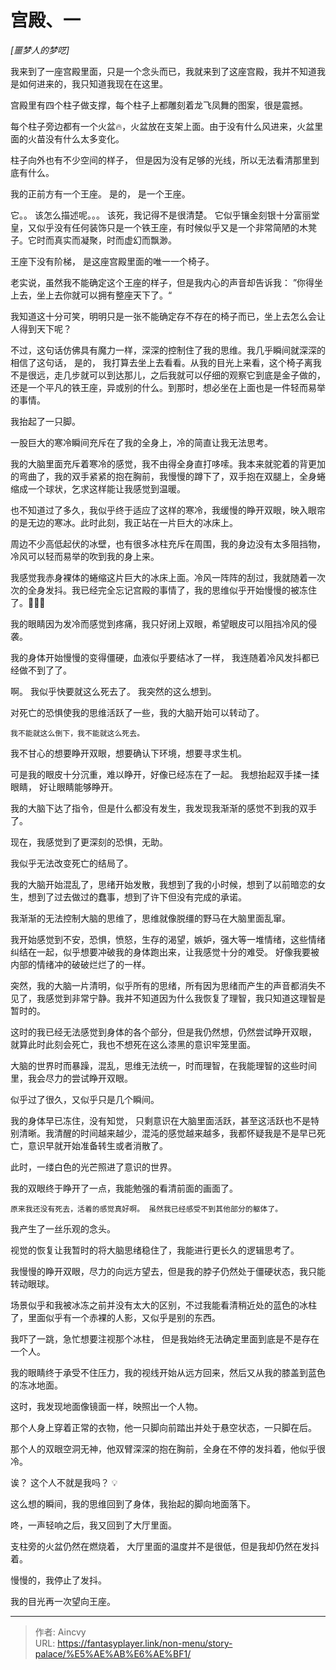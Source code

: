 # 宫殿、一


*[噩梦人的梦呓]*



我来到了一座宫殿里面，只是一个念头而已，我就来到了这座宫殿，我并不知道我是如何进来的，我只知道我现在在这里。

宫殿里有四个柱子做支撑，每个柱子上都雕刻着龙飞凤舞的图案，很是震撼。

每个柱子旁边都有一个火盆🔥，火盆放在支架上面。由于没有什么风进来，火盆里面的火苗没有什么太多变化。

柱子向外也有不少空间的样子， 但是因为没有足够的光线，所以无法看清那里到底有什么。

我的正前方有一个王座。 是的， 是一个王座。

它。。  该怎么描述呢。。。 该死，我记得不是很清楚。  它似乎镶金刻银十分富丽堂皇，又似乎没有任何装饰只是一个铁王座，有时候似乎又是一个非常简陋的木凳子。它时而真实而凝聚，时而虚幻而飘渺。 

王座下没有阶梯， 是这座宫殿里面的唯一一个椅子。

老实说，虽然我不能确定这个王座的样子，但是我内心的声音却告诉我： ”你得坐上去，坐上去你就可以拥有整座天下了。“

我知道这十分可笑，明明只是一张不能确定存不存在的椅子而已，坐上去怎么会让人得到天下呢？ 

不过，这句话仿佛具有魔力一样，深深的控制住了我的思维。我几乎瞬间就深深的相信了这句话， 是的， 我打算去坐上去看看。从我的目光上来看，这个椅子离我不是很远，走几步就可以到达那儿，之后我就可以仔细的观察它到底是金子做的， 还是一个平凡的铁王座，异或别的什么。到那时，想必坐在上面也是一件轻而易举的事情。

我抬起了一只脚。

一股巨大的寒冷瞬间充斥在了我的全身上，冷的简直让我无法思考。

我的大脑里面充斥着寒冷的感觉，我不由得全身直打哆嗦。我本来就驼着的背更加的弯曲了，我的双手紧紧的抱在胸前，我慢慢的蹲下了，双手抱在双腿上，全身蜷缩成一个球状，乞求这样能让我感觉到温暖。

也不知道过了多久，我似乎终于适应了这样的寒冷，我缓慢的睁开双眼，映入眼帘的是无边的寒冰。此时此刻，我正站在一片巨大的冰床上。

周边不少高低起伏的冰壁，也有很多冰柱充斥在周围，我的身边没有太多阻挡物，冷风可以轻而易举的吹到我的身上来。

我感觉我赤身裸体的蜷缩这片巨大的冰床上面。冷风一阵阵的刮过，我就随着一次次的全身发抖。我已经完全忘记宫殿的事情了，我的思维似乎开始慢慢的被冻住了。🧊🧊🧊

我的眼睛因为发冷而感觉到疼痛，我只好闭上双眼，希望眼皮可以阻挡冷风的侵袭。

我的身体开始慢慢的变得僵硬，血液似乎要结冰了一样， 我连随着冷风发抖都已经做不到了了。

啊。 我似乎快要就这么死去了。 我突然的这么想到。

对死亡的恐惧使我的思维活跃了一些，我的大脑开始可以转动了。

`我不能就这么倒下，我不能就这么死去。 `  

我不甘心的想要睁开双眼，想要确认下环境，想要寻求生机。

可是我的眼皮十分沉重，难以睁开，好像已经冻在了一起。  我想抬起双手揉一揉眼睛， 好让眼睛能够睁开。

我的大脑下达了指令，但是什么都没有发生，我发现我渐渐的感觉不到我的双手了。

现在，我感觉到了更深刻的恐惧，无助。 

我似乎无法改变死亡的结局了。

我的大脑开始混乱了，思绪开始发散，我想到了我的小时候，想到了以前暗恋的女生，想到了过去做过的蠢事，想到了许下但没有完成的承诺。

我渐渐的无法控制大脑的思维了，思维就像脱缰的野马在大脑里面乱窜。

我开始感觉到不安，恐惧，愤怒，生存的渴望，嫉妒，强大等一堆情绪，这些情绪纠结在一起，似乎想要冲破我的身体跑出来，让我感觉十分的难受。 好像我要被内部的情绪冲的破破烂烂了的一样。

突然，我的大脑一片清明，似乎所有的思绪，所有因为思绪而产生的声音都消失不见了，我感觉到非常宁静。我并不知道因为什么我恢复了理智，我只知道这理智是暂时的。

这时的我已经无法感觉到身体的各个部分，但是我仍然想，仍然尝试睁开双眼， 就算此时此刻会死亡，我也不想死在这么漆黑的意识牢笼里面。

大脑的世界时而暴躁，混乱，思维无法统一，时而理智，在我能理智的这些时间里，我会尽力的尝试睁开双眼。

似乎过了很久，又似乎只是几个瞬间。

我的身体早已冻住，没有知觉， 只剩意识在大脑里面活跃，甚至这活跃也不是特别清晰。我清醒的时间越来越少，混沌的感觉越来越多，我都怀疑我是不是早已死亡，意识早就开始准备转生或者消散了。

此时，一缕白色的光芒照进了意识的世界。

我的双眼终于睁开了一点，我能勉强的看清前面的画面了。

`原来我还没有死去，活着的感觉真好啊。 虽然我已经感受不到其他部分的躯体了。`

我产生了一丝乐观的念头。

视觉的恢复让我暂时的将大脑思绪稳住了，我能进行更长久的逻辑思考了。

我慢慢的睁开双眼，尽力的向远方望去，但是我的脖子仍然处于僵硬状态，我只能转动眼球。

场景似乎和我被冰冻之前并没有太大的区别，不过我能看清稍近处的蓝色的冰柱了，里面似乎有一个赤裸的人影，又似乎是别的东西。

我吓了一跳，急忙想要注视那个冰柱， 但是我始终无法确定里面到底是不是存在一个人。

我的眼睛终于承受不住压力，我的视线开始从远方回来，然后又从我的膝盖到蓝色的冻冰地面。

这时，我发现地面像镜面一样，映照出一个人物。

那个人身上穿着正常的衣物，他一只脚向前踏出并处于悬空状态，一只脚在后。 

那个人的双眼空洞无神，他双臂深深的抱在胸前，全身在不停的发抖着，他似乎很冷。

诶？ 这个人不就是我吗？  💡

这么想的瞬间，我的思维回到了身体，我抬起的脚向地面落下。

咚，一声轻响之后，我又回到了大厅里面。 

支柱旁的火盆仍然在燃烧着， 大厅里面的温度并不是很低，但是我却仍然在发抖着。

慢慢的，我停止了发抖。

我的目光再一次望向王座。





---

> 作者: Aincvy  
> URL: https://fantasyplayer.link/non-menu/story-palace/%E5%AE%AB%E6%AE%BF1/  

